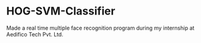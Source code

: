 # HOG-SVM-Classifier
Made a real time multiple face recognition program during my internship at Aedifico Tech Pvt. Ltd.
